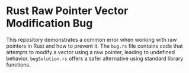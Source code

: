 # Rust Raw Pointer Vector Modification Bug

This repository demonstrates a common error when working with raw pointers in Rust and how to prevent it.  The `bug.rs` file contains code that attempts to modify a vector using a raw pointer, leading to undefined behavior.  `bugSolution.rs` offers a safer alternative using standard library functions.